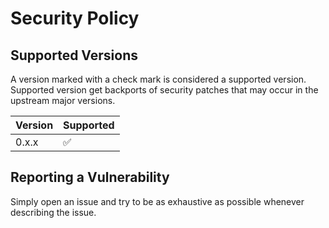 # Security Policy

## Supported Versions

A version marked with a check mark is considered a supported version. Supported version get backports of security patches that may occur in the upstream major versions.

| Version | Supported          |
| ------- | ------------------ |
| 0.x.x   | :white_check_mark: |

## Reporting a Vulnerability

Simply open an issue and try to be as exhaustive as possible whenever describing the issue.
